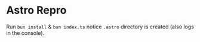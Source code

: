 # Astro Repro

Run `bun install` & `bun index.ts` notice `.astro` directory is created (also logs in the console).
